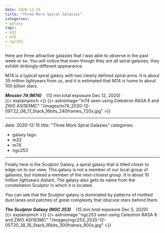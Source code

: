 ```yaml
---
date: 2020-12-15
title: "Three More Spiral Galaxies"
categories:
- galaxy
tags:
- m33
- m74
- ngc253
---
```

Here are three attractive galaxies that I was able to observe in the past week or so.  You will notice that even though they are all spiral galaxies, they exhibit strikingly different appearance. 


<!--more-->
M74 is a typical spiral galaxy with two clearly defined spiral arms.
It is about 35 million lightyears from us, and it
is estimated that M74 is home to about 100 billion stars.

_**Messier 74 (M74)**_ &nbsp;&nbsp; (12 min total exposure Dec 12, 2020)<br>
{{< explainpinch >}}
{{< astroimage "m74 seen using Celestron RASA 8 and ZWO ASI183MC" "/images/m74_2020-12-09T22_08_17_Stack_16bits_240frames_720s.jpg" >}}

---
date: 2020-12-15
title: "Three More Spiral Galaxies"
categories:
- galaxy
tags:
- m33
- m74
- ngc253
---

Finally here is the Sculptor Galaxy, a spiral galaxy that is tilted closer to edge-on to our view. This galaxy is not a member of our local group of galaxies, but instead a member of the next-closest group. It is about 10 million lightyears distant.  The galaxy also gets its name from the constellation Sculptor in which it is located.

You can see that the Sculptor galaxy is dominated by patterns of mottled dust lanes and patches of great complexity that obscure stars behind them.

_**The Sculptor Galaxy (NGC 253)**_ &nbsp;&nbsp; (15 min total exposure Dec 5, 2020)<br>
{{< explainpinch >}}
{{< astroimage "ngc253 seen using Celestron RASA 8 and ZWO ASI183MC" "/images/ngc253_2020-12-05T20_38_16_Stack_16bits_300frames_900s.jpg" >}}